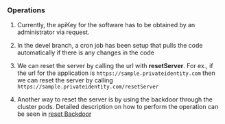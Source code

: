 ### Operations

1. Currently, the apiKey for the software has to be obtained by an administrator via request.

2. In the devel branch, a cron job has been setup that pulls the code automatically if there is any changes in the code

3. We can reset the server by calling the url with **resetServer**. For ex., if the url for the application is `https://sample.privateidentity.com` then we can reset the server by calling 
`https://sample.privateidentity.com/resetServer`

4. Another way to reset the server is by using the backdoor through the cluster pods. Detailed description on how to perform the operation can be seen in [reset Backdoor](https://github.com/openinfer/PrivateIdentity/wiki/Backdoors#reset-the-server)